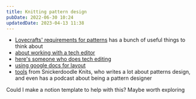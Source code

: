 ```yaml
---
title: Knitting pattern design
pubDate: 2022-06-30 10:24
updatedDate: 2023-04-13 11:38
---
```


- [Lovecrafts' requirements for patterns](https://designer-handbook.lovecrafts.com/knowledge-base/criteria-for-pdf-patterns/) has a bunch of useful things to think about
- [about working with a tech editor](https://www.snickerdoodleknits.com/post/a-knitting-pattern-designer-s-guide-to-tech-editing-what-why-and-how-pattern-tech-editing-works)
- [here's someone who does tech editing](https://findmeknitting.co.uk/tech-editing)
- [using google docs for layout](https://www.sistermountain.com/blog/knitting-pattern-google-docs)
- [tools](https://www.snickerdoodleknits.com/post/favorite-tools-for-designing-and-selling-knitting-patterns) from Snickerdoodle Knits, who writes a lot about patterns design, and even has a podcast about being a pattern designer

Could I make a notion template to help with this? Maybe worth exploring
